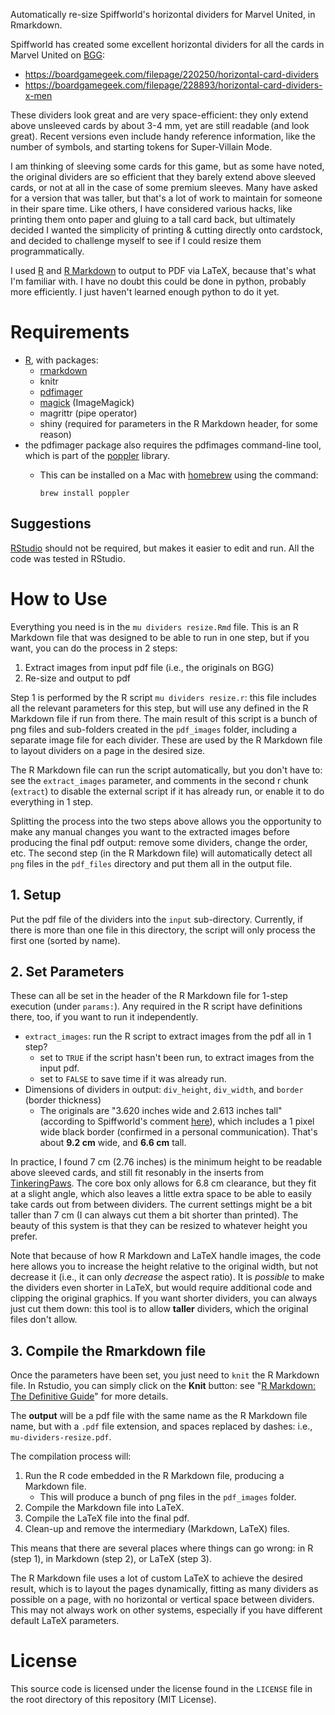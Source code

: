 Automatically re-size Spiffworld's horizontal dividers for Marvel United, in Rmarkdown.

Spiffworld has created some excellent horizontal dividers for all the cards in Marvel United on [BGG](https://boardgamegeek.com/):

* https://boardgamegeek.com/filepage/220250/horizontal-card-dividers
* https://boardgamegeek.com/filepage/228893/horizontal-card-dividers-x-men

These dividers look great and are very space-efficient: they only extend above unsleeved cards by about 3-4 mm, yet are still readable (and look great).  Recent versions even include handy reference information, like the number of symbols, and starting tokens for Super-Villain Mode.

I am thinking of sleeving some cards for this game, but as some have noted, the original dividers are so efficient that they barely extend above sleeved cards, or not at all in the case of some premium sleeves.  Many have asked for a version that was taller, but that's a lot of work to maintain for someone in their spare time.  Like others, I have considered various hacks, like printing them onto paper and gluing to a tall card back, but ultimately decided I wanted the simplicity of printing & cutting directly onto cardstock, and decided to challenge myself to see if I could resize them programmatically.

I used [R](https://www.r-project.org/) and [R Markdown](https://rmarkdown.rstudio.com/) to output to PDF via LaTeX, because that's what I'm familiar with.  I have no doubt this could be done in python, probably more efficiently.  I just haven't learned enough python to do it yet.


# Requirements

* [R](https://www.r-project.org/), with packages:
  + [rmarkdown](https://rmarkdown.rstudio.com/)
  + knitr
  + [pdfimager](https://sckott.github.io/pdfimager/)
  + [magick](https://cran.r-project.org/web/packages/magick/vignettes/intro.html) (ImageMagick)
  + magrittr (pipe operator)
  + shiny (required for parameters in the R Markdown header, for some reason)
* the pdfimager package also requires the pdfimages command-line tool, which is part of the [poppler](https://poppler.freedesktop.org/) library.
  + This can be installed on a Mac with [homebrew](https://brew.sh/) using the command:
    
        brew install poppler

## Suggestions

[RStudio](https://www.rstudio.com/) should not be required, but makes it easier to edit and run.  All the code was tested in RStudio.

# How to Use

Everything you need is in the `mu dividers resize.Rmd` file.  This is an R Markdown file that was designed to be able to run in one step, but if you want, you can do the process in 2 steps:

1. Extract images from input pdf file (i.e., the originals on BGG)
2. Re-size and output to pdf

Step 1 is performed by the R script `mu dividers resize.r`: this file includes all the relevant parameters for this step, but will use any defined in the R Markdown file if run from there.  The main result of this script is a bunch of png files and sub-folders created in the `pdf_images` folder, including a separate image file for each divider.  These are used by the R Markdown file to layout dividers on a page in the desired size.

The R Markdown file can run the script automatically, but you don't have to: see the `extract_images` parameter, and comments in the second r chunk (`extract`) to disable the external script if it has already run, or enable it to do everything in 1 step.

Splitting the process into the two steps above allows you the opportunity to make any manual changes you want to the extracted images before producing the final pdf output: remove some dividers, change the order, etc.  The second step (in the R Markdown file) will automatically detect all `png` files in the `pdf_files` directory and put them all in the output file.

## 1. Setup

Put the pdf file of the dividers into the `input` sub-directory.
Currently, if there is more than one file in this directory, the script will only process the first one (sorted by name).

## 2. Set Parameters

These can all be set in the header of the R Markdown file for 1-step execution (under `params:`).  Any required in the R script have definitions there, too, if you want to run it independently.

* `extract_images`: run the R script to extract images from the pdf all in 1 step?
  + set to `TRUE` if the script hasn't been run, to extract images from the input pdf.
  + set to `FALSE` to save time if it was already run.
* Dimensions of dividers in output: `div_height`, `div_width`, and `border` (border thickness)
  + The originals are "3.620 inches wide and 2.613 inches tall" (according to Spiffworld's comment [here](https://boardgamegeek.com/filepage/228893/horizontal-card-dividers-x-men)), which includes a 1 pixel wide black border (confirmed in a personal communication).  That's about **9.2 cm** wide, and **6.6 cm** tall.

In practice, I found 7 cm (2.76 inches) is the minimum height to be readable above sleeved cards, and still fit resonably in the inserts from [TinkeringPaws](https://www.etsy.com/ca/listing/997029350/marvel-united-board-game-insert). The core box only allows for 6.8 cm clearance, but they fit at a slight angle, which also leaves a little extra space to be able to easily take cards out from between dividers.  The current settings might be a bit taller than 7 cm (I can always cut them a bit shorter than printed).  The beauty of this system is that they can be resized to whatever height you prefer.

Note that because of how R Markdown and LaTeX handle images, the code here allows you to increase the height relative to the original width, but not decrease it (i.e., it can only _decrease_ the aspect ratio).  It is _possible_ to make the dividers even shorter in LaTeX, but would require additional code and clipping the original graphics.  If you want shorter dividers, you can always just cut them down: this tool is to allow **taller** dividers, which the original files don't allow.

## 3. Compile the Rmarkdown file

Once the parameters have been set, you just need to `knit` the R Markdown file.  In Rstudio, you can simply click on the **Knit** button: see "[R Markdown: The Definitive Guide](https://bookdown.org/yihui/rmarkdown/compile.html)" for more details.

The **output** will be a pdf file with the same name as the R Markdown file name, but with a `.pdf` file extension, and spaces replaced by dashes: i.e., `mu-dividers-resize.pdf`.

The compilation process will:

1. Run the R code embedded in the R Markdown file, producing a Markdown file.
    - This will produce a bunch of png files in the `pdf_images` folder.
2. Compile the Markdown file into LaTeX.
3. Compile the LaTeX file into the final pdf.
4. Clean-up and remove the intermediary (Markdown, LaTeX) files.

This means that there are several places where things can go wrong: in R (step 1), in Markdown (step 2), or LaTeX (step 3).

The R Markdown file uses a lot of custom LaTeX to achieve the desired result, which is to layout the pages dynamically, fitting as many dividers as possible on a page, with no horizontal or vertical space between dividers.  This may not always work on other systems, especially if you have different default LaTeX parameters.  

# License

This source code is licensed under the license found in the `LICENSE` file in the root directory of this repository (MIT License).
